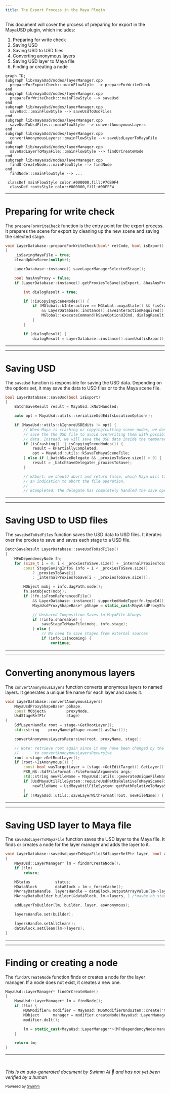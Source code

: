 ```yaml
---
title: The Export Process in the Maya Plugin
---
```


This document will cover the process of preparing for export in the MayaUSD plugin, which includes:

1. Preparing for write check
2. Saving USD
3. Saving USD to USD files
4. Converting anonymous layers
5. Saving USD layer to Maya file
6. Finding or creating a node

```mermaid
graph TD;
subgraph lib/mayaUsd/nodes/layerManager.cpp
  prepareForExportCheck:::mainFlowStyle --> prepareForWriteCheck
end
subgraph lib/mayaUsd/nodes/layerManager.cpp
  prepareForWriteCheck:::mainFlowStyle --> saveUsd
end
subgraph lib/mayaUsd/nodes/layerManager.cpp
  saveUsd:::mainFlowStyle --> saveUsdToUsdFiles
end
subgraph lib/mayaUsd/nodes/layerManager.cpp
  saveUsdToUsdFiles:::mainFlowStyle --> convertAnonymousLayers
end
subgraph lib/mayaUsd/nodes/layerManager.cpp
  convertAnonymousLayers:::mainFlowStyle --> saveUsdLayerToMayaFile
end
subgraph lib/mayaUsd/nodes/layerManager.cpp
  saveUsdLayerToMayaFile:::mainFlowStyle --> findOrCreateNode
end
subgraph lib/mayaUsd/nodes/layerManager.cpp
  findOrCreateNode:::mainFlowStyle --> findNode
end
  findNode:::mainFlowStyle --> ...

 classDef mainFlowStyle color:#000000,fill:#7CB9F4
  classDef rootsStyle color:#000000,fill:#00FFF4
```

<SwmSnippet path="/lib/mayaUsd/nodes/layerManager.cpp" line="411">

---

# Preparing for write check

The `prepareForWriteCheck` function is the entry point for the export process. It prepares the scene for export by cleaning up the new scene and saving the selected stage.

```c++
void LayerDatabase::prepareForWriteCheck(bool* retCode, bool isExport)
{
    _isSavingMayaFile = true;
    cleanUpNewScene(nullptr);

    LayerDatabase::instance().saveLayerManagerSelectedStage();

    bool hasAnyProxy = false;
    if (LayerDatabase::instance().getProxiesToSave(isExport, &hasAnyProxy)) {

        int dialogResult = true;

        if (!isCopyingSceneNodes()) {
            if (MGlobal::kInteractive == MGlobal::mayaState() && !isCrashing()
                && LayerDatabase::instance().saveInteractionRequired()) {
                MGlobal::executeCommand(kSaveOptionUICmd, dialogResult);
            }
        }

        if (dialogResult) {
            dialogResult = LayerDatabase::instance().saveUsd(isExport);
```

---

</SwmSnippet>

<SwmSnippet path="/lib/mayaUsd/nodes/layerManager.cpp" line="641">

---

# Saving USD

The `saveUsd` function is responsible for saving the USD data. Depending on the options set, it may save the data to USD files or to the Maya scene file.

```c++
bool LayerDatabase::saveUsd(bool isExport)
{
    BatchSaveResult result = MayaUsd::kNotHandled;

    auto opt = MayaUsd::utils::serializeUsdEditsLocationOption();

    if (MayaUsd::utils::kIgnoreUSDEdits != opt) {
        // When Maya is crashing or copying/cutting scene nodes, we don't want to
        // save the the USD file to avoid overwriting them with possibly unwanted
        // data. Instead, we will save the USD data inside the temporary crash recovery Maya file.
        if (isCrashing() || isCopyingSceneNodes()) {
            result = kPartiallyCompleted;
            opt = MayaUsd::utils::kSaveToMayaSceneFile;
        } else if (_batchSaveDelegate && _proxiesToSave.size() > 0) {
            result = _batchSaveDelegate(_proxiesToSave);
        }

        // kAbort: we should abort and return false, which Maya will take as
        // an indication to abort the file operation.
        //
        // kCompleted: the delegate has completely handled the save operation,
```

---

</SwmSnippet>

<SwmSnippet path="/lib/mayaUsd/nodes/layerManager.cpp" line="875">

---

# Saving USD to USD files

The `saveUsdToUsdFiles` function saves the USD data to USD files. It iterates over the proxies to save and saves each stage to a USD file.

```c++
BatchSaveResult LayerDatabase::saveUsdToUsdFiles()
{
    MFnDependencyNode fn;
    for (size_t i = 0; i < _proxiesToSave.size() + _internalProxiesToSave.size(); i++) {
        const StageSavingInfo& info = i < _proxiesToSave.size()
            ? _proxiesToSave[i]
            : _internalProxiesToSave[i - _proxiesToSave.size()];

        MObject mobj = info.dagPath.node();
        fn.setObject(mobj);
        if (!fn.isFromReferencedFile()
            && LayerDatabase::instance().supportedNodeType(fn.typeId())) {
            MayaUsdProxyShapeBase* pShape = static_cast<MayaUsdProxyShapeBase*>(fn.userNode());

            // Unshared Composition Saves to MayaFile Always
            if (!info.shareable) {
                saveStageToMayaFile(mobj, info.stage);
            } else {
                // No need to save stages from external sources
                if (info.isIncoming) {
                    continue;
```

---

</SwmSnippet>

<SwmSnippet path="/lib/mayaUsd/nodes/layerManager.cpp" line="918">

---

# Converting anonymous layers

The `convertAnonymousLayers` function converts anonymous layers to named layers. It generates a unique file name for each layer and saves it.

```c++
void LayerDatabase::convertAnonymousLayers(
    MayaUsdProxyShapeBase* pShape,
    const MObject&         proxyNode,
    UsdStageRefPtr         stage)
{
    SdfLayerHandle root = stage->GetRootLayer();
    std::string    proxyName(pShape->name().asChar());

    convertAnonymousLayersRecursive(root, proxyName, stage);

    // Note: retrieve root again since it may have been changed by the call
    //       to convertAnonymousLayersRecursive
    root = stage->GetRootLayer();
    if (root->IsAnonymous()) {
        const bool wasTargetLayer = (stage->GetEditTarget().GetLayer() == root);
        PXR_NS::SdfFileFormat::FileFormatArguments args;
        std::string newFileName = MayaUsd::utils::generateUniqueFileName(proxyName);
        if (UsdMayaUtilFileSystem::requireUsdPathsRelativeToMayaSceneFile()) {
            newFileName = UsdMayaUtilFileSystem::getPathRelativeToMayaSceneFile(newFileName);
        }
        if (!MayaUsd::utils::saveLayerWithFormat(root, newFileName)) {
```

---

</SwmSnippet>

<SwmSnippet path="/lib/mayaUsd/nodes/layerManager.cpp" line="964">

---

# Saving USD layer to Maya file

The `saveUsdLayerToMayaFile` function saves the USD layer to the Maya file. It finds or creates a node for the layer manager and adds the layer to it.

```c++
void LayerDatabase::saveUsdLayerToMayaFile(SdfLayerRefPtr layer, bool asAnonymous)
{
    MayaUsd::LayerManager* lm = findOrCreateNode();
    if (!lm)
        return;

    MStatus           status;
    MDataBlock        dataBlock = lm->_forceCache();
    MArrayDataHandle  layersHandle = dataBlock.outputArrayValue(lm->layers, &status);
    MArrayDataBuilder builder(&dataBlock, lm->layers, 1 /*maybe nb stages?*/, &status);

    addLayerToBuilder(lm, builder, layer, asAnonymous);

    layersHandle.set(builder);

    layersHandle.setAllClean();
    dataBlock.setClean(lm->layers);
}
```

---

</SwmSnippet>

<SwmSnippet path="/lib/mayaUsd/nodes/layerManager.cpp" line="141">

---

# Finding or creating a node

The `findOrCreateNode` function finds or creates a node for the layer manager. If a node does not exist, it creates a new one.

```c++
MayaUsd::LayerManager* findOrCreateNode()
{
    MayaUsd::LayerManager* lm = findNode();
    if (!lm) {
        MDGModifier& modifier = MayaUsd::MDGModifierUndoItem::create("Node find or creation");
        MObject      manager = modifier.createNode(MayaUsd::LayerManager::typeId);
        modifier.doIt();

        lm = static_cast<MayaUsd::LayerManager*>(MFnDependencyNode(manager).userNode());
    }

    return lm;
}
```

---

</SwmSnippet>

&nbsp;

_This is an auto-generated document by Swimm AI 🌊 and has not yet been verified by a human_

<SwmMeta version="3.0.0" repo-id="Z2l0aHViJTNBJTNBbWF5YS11c2QlM0ElM0FnaWxhZG5hdm90" repo-name="maya-usd"><sup>Powered by [Swimm](/)</sup></SwmMeta>
